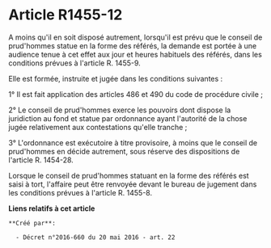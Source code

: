 # Article R1455-12

A moins qu'il en soit disposé autrement, lorsqu'il est prévu que le conseil de prud'hommes statue en la forme des référés, la
demande est portée à une audience tenue à cet effet aux jour et heures habituels des référés, dans les conditions prévues à
l'article R. 1455-9. 

Elle est formée, instruite et jugée dans les conditions suivantes : 

1° Il est fait application des articles 486 et 490 du code de procédure civile ; 

2° Le conseil de prud'hommes exerce les pouvoirs dont dispose la juridiction au fond et statue par ordonnance ayant
l'autorité de la chose jugée relativement aux contestations qu'elle tranche ; 

3° L'ordonnance est exécutoire à titre provisoire, à moins que le conseil de prud'hommes en décide autrement, sous réserve
des dispositions de l'article R. 1454-28. 

Lorsque le conseil de prud'hommes statuant en la forme des référés est saisi à tort, l'affaire peut être renvoyée devant le
bureau de jugement dans les conditions prévues à l'article R. 1455-8.

**Liens relatifs à cet article**

	**Créé par**:

	  - Décret n°2016-660 du 20 mai 2016 - art. 22
